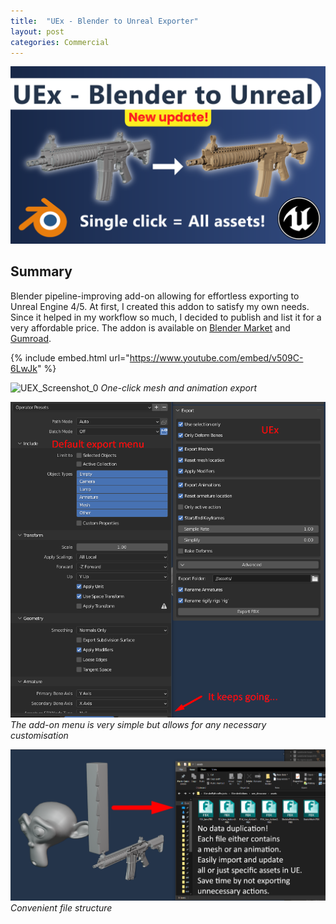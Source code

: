 ```yaml
---
title:  "UEx - Blender to Unreal Exporter"
layout: post
categories: Commercial
---
```


![UEx_Thumbnail](/assets/img/uex/uex_thumbnail.png)


## Summary

Blender pipeline-improving add-on allowing for effortless exporting to Unreal Engine 4/5. At first, I created this addon to satisfy my own needs. Since it helped in my workflow so much, I decided to publish and list it for a very affordable price. The addon is available on [Blender Market](https://blendermarket.com/products/uex-blender-to-unreal) and [Gumroad](https://pawelwilczewski.gumroad.com/l/uex-blender-to-unreal).

{% include embed.html url="https://www.youtube.com/embed/v509C-6LwJk" %}

![UEX_Screenshot_0](/assets/img/uex/blender-unreal-comparison-optimized-giga.gif)
*One-click mesh and animation export*

![UEX_Screenshot_1](/assets/img/uex/default_vs_uex.png)
*The add-on menu is very simple but allows for any necessary customisation*

![UEX_Screenshot_3](/assets/img/uex/one_click.png)
*Convenient file structure*
